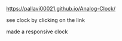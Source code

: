 https://pallavi00021.github.io/Analog-Clock/ 

see clock by clicking on the link

made a responsive clock
